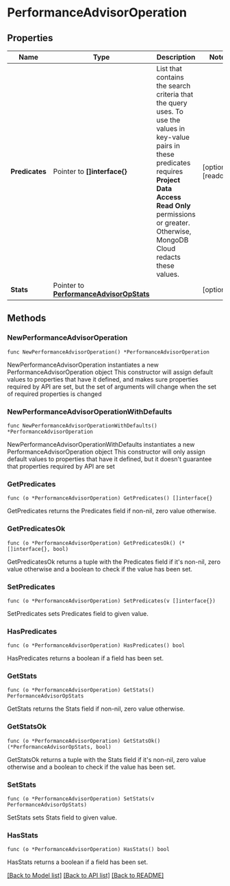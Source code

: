 # PerformanceAdvisorOperation

## Properties

Name | Type | Description | Notes
------------ | ------------- | ------------- | -------------
**Predicates** | Pointer to **[]interface{}** | List that contains the search criteria that the query uses. To use the values in key-value pairs in these predicates requires **Project Data Access Read Only** permissions or greater. Otherwise, MongoDB Cloud redacts these values. | [optional] [readonly] 
**Stats** | Pointer to [**PerformanceAdvisorOpStats**](PerformanceAdvisorOpStats.md) |  | [optional] 

## Methods

### NewPerformanceAdvisorOperation

`func NewPerformanceAdvisorOperation() *PerformanceAdvisorOperation`

NewPerformanceAdvisorOperation instantiates a new PerformanceAdvisorOperation object
This constructor will assign default values to properties that have it defined,
and makes sure properties required by API are set, but the set of arguments
will change when the set of required properties is changed

### NewPerformanceAdvisorOperationWithDefaults

`func NewPerformanceAdvisorOperationWithDefaults() *PerformanceAdvisorOperation`

NewPerformanceAdvisorOperationWithDefaults instantiates a new PerformanceAdvisorOperation object
This constructor will only assign default values to properties that have it defined,
but it doesn't guarantee that properties required by API are set

### GetPredicates

`func (o *PerformanceAdvisorOperation) GetPredicates() []interface{}`

GetPredicates returns the Predicates field if non-nil, zero value otherwise.

### GetPredicatesOk

`func (o *PerformanceAdvisorOperation) GetPredicatesOk() (*[]interface{}, bool)`

GetPredicatesOk returns a tuple with the Predicates field if it's non-nil, zero value otherwise
and a boolean to check if the value has been set.

### SetPredicates

`func (o *PerformanceAdvisorOperation) SetPredicates(v []interface{})`

SetPredicates sets Predicates field to given value.

### HasPredicates

`func (o *PerformanceAdvisorOperation) HasPredicates() bool`

HasPredicates returns a boolean if a field has been set.
### GetStats

`func (o *PerformanceAdvisorOperation) GetStats() PerformanceAdvisorOpStats`

GetStats returns the Stats field if non-nil, zero value otherwise.

### GetStatsOk

`func (o *PerformanceAdvisorOperation) GetStatsOk() (*PerformanceAdvisorOpStats, bool)`

GetStatsOk returns a tuple with the Stats field if it's non-nil, zero value otherwise
and a boolean to check if the value has been set.

### SetStats

`func (o *PerformanceAdvisorOperation) SetStats(v PerformanceAdvisorOpStats)`

SetStats sets Stats field to given value.

### HasStats

`func (o *PerformanceAdvisorOperation) HasStats() bool`

HasStats returns a boolean if a field has been set.

[[Back to Model list]](../README.md#documentation-for-models) [[Back to API list]](../README.md#documentation-for-api-endpoints) [[Back to README]](../README.md)


